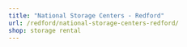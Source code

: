 ```yaml
---
title: "National Storage Centers - Redford"
url: /redford/national-storage-centers-redford/
shop: storage rental
---
```

